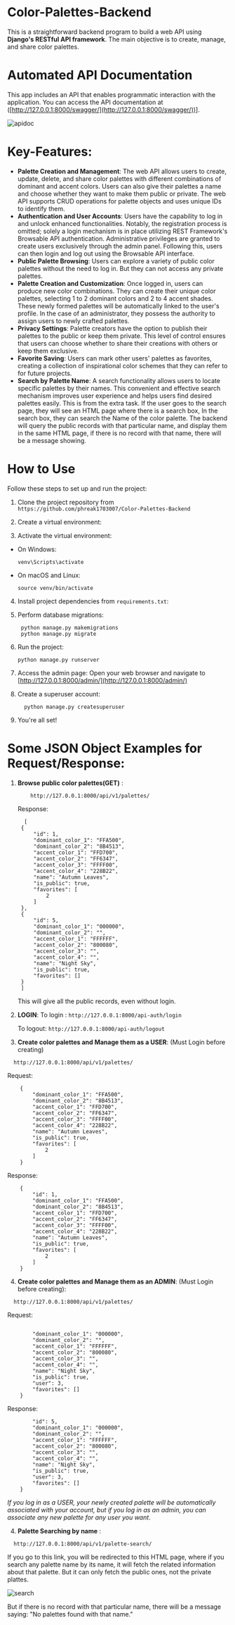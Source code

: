 # Color-Palettes-Backend
This is a straightforward backend program to build a web API using **Django's RESTful API framework**. The main objective is to create, manage, and share color palettes. 

# Automated API Documentation 
This app includes an API that enables programmatic interaction with the application. You can access the API documentation at ([http://127.0.0.1:8000/swagger/](http://127.0.0.1:8000/swagger/))].

![apidoc](https://github.com/phreak1703007/Color-Palettes-Backend/assets/62479964/aec95c5b-fcb1-4ae5-ab59-fea8db5199d2)


# Key-Features:
- **Palette Creation and Management**: The web API allows users to create, update, delete, and share color palettes with different combinations of dominant and accent colors. Users can also give their palettes a name and choose whether they want to make them public or private. The web API supports CRUD operations for palette objects and uses unique IDs to identify them.
- **Authentication and User Accounts**: Users have the capability to log in and unlock enhanced functionalities. Notably, the registration process is omitted; solely a login mechanism is in place utilizing REST Framework's Browsable API authentication. Administrative privileges are granted to create users exclusively through the admin panel. Following this, users can then login and log out using the Browsable API interface.
- **Public Palette Browsing**: Users can explore a variety of public color palettes without the need to log in. But they can not access any private palettes.
- **Palette Creation and Customization**: Once logged in, users can produce new color combinations. They can create their unique color palettes, selecting 1 to 2 dominant  colors and 2 to 4 accent shades. These newly formed palettes will be automatically linked to the user's profile. In the case of an administrator, they possess the authority to assign users to newly crafted palettes.
- **Privacy Settings**: Palette creators have the option to publish their palettes to the public or keep them private. This level of control ensures that users can choose whether to share their creations with others or keep them exclusive.
- **Favorite Saving**: Users can mark other users' palettes as favorites, creating a collection of inspirational color schemes that they can refer to for future projects.
- **Search by Palette Name**: A search functionality allows users to locate specific palettes by their names. This convenient and effective search mechanism improves user experience and helps users find desired palettes easily. This is from the extra task. If the user goes to the search page, they will see an HTML page where there is a search box, In the search box, they can search the Name of the color palette. The backend will query the public records with that particular name, and display them in the same HTML page, if there is no record with that name, there will be a message showing.

# How to Use

Follow these steps to set up and run the project:

1. Clone the project repository from `https://github.com/phreak1703007/Color-Palettes-Backend`

2. Create a virtual environment:

3. Activate the virtual environment:
- On Windows:
  ```
  venv\Scripts\activate
  ```
- On macOS and Linux:
  ```
  source venv/bin/activate
  ```

4. Install project dependencies from `requirements.txt`:

5. Perform database migrations:
   ```
    python manage.py makemigrations
    python manage.py migrate
   ```
6. Run the project:
    ```
    python manage.py runserver
     ```
7. Access the admin page: Open your web browser and navigate to [http://127.0.0.1:8000/admin/](http://127.0.0.1:8000/admin/)

8. Create a superuser account:
   ```
     python manage.py createsuperuser
   ```
9. You're all set!

# Some JSON Object Examples for Request/Response:
1. **Browse public color palettes(GET)** : 
   ```
       http://127.0.0.1:8000/api/v1/palettes/
   ```
   Response:
   ```
     [
    {
        "id": 1,
        "dominant_color_1": "FFA500",
        "dominant_color_2": "8B4513",
        "accent_color_1": "FFD700",
        "accent_color_2": "FF6347",
        "accent_color_3": "FFFF00",
        "accent_color_4": "228B22",
        "name": "Autumn Leaves",
        "is_public": true,
        "favorites": [
            2
        ]
    },
    {
        "id": 5,
        "dominant_color_1": "000000",
        "dominant_color_2": "",
        "accent_color_1": "FFFFFF",
        "accent_color_2": "800080",
        "accent_color_3": "",
        "accent_color_4": "",
        "name": "Night Sky",
        "is_public": true,
        "favorites": []
    }
    ]
    ```
   This will give all the public records, even without login.
   
2. **LOGIN**: To login : `http://127.0.0.1:8000/api-auth/login`

   To logout: `http://127.0.0.1:8000/api-auth/logout`
3. **Create color palettes and Manage them as a USER**: (Must Login before creating)
```
  http://127.0.0.1:8000/api/v1/palettes/
```
Request: 
```
    {
        "dominant_color_1": "FFA500",
        "dominant_color_2": "8B4513",
        "accent_color_1": "FFD700",
        "accent_color_2": "FF6347",
        "accent_color_3": "FFFF00",
        "accent_color_4": "228B22",
        "name": "Autumn Leaves",
        "is_public": true,
        "favorites": [
            2
        ]
    }
```
Response:
```
    {
        "id": 1,
        "dominant_color_1": "FFA500",
        "dominant_color_2": "8B4513",
        "accent_color_1": "FFD700",
        "accent_color_2": "FF6347",
        "accent_color_3": "FFFF00",
        "accent_color_4": "228B22",
        "name": "Autumn Leaves",
        "is_public": true,
        "favorites": [
            2
        ]
    }
```
4. **Create color palettes and Manage them as an ADMIN**: (Must Login before creating):
```
  http://127.0.0.1:8000/api/v1/palettes/
```
Request: 
```
     
        "dominant_color_1": "000000",
        "dominant_color_2": "",
        "accent_color_1": "FFFFFF",
        "accent_color_2": "800080",
        "accent_color_3": "",
        "accent_color_4": "",
        "name": "Night Sky",
        "is_public": true,
        "user": 3,
        "favorites": []
    }
```
Response:
```
        "id": 5,
        "dominant_color_1": "000000",
        "dominant_color_2": "",
        "accent_color_1": "FFFFFF",
        "accent_color_2": "800080",
        "accent_color_3": "",
        "accent_color_4": "",
        "name": "Night Sky",
        "is_public": true,
        "user": 3,
        "favorites": []
    }
```
*If you log in as a USER, your newly created palette will be automatically associated with your account, but if you log in as an admin, you can associate any new palette for any user you want*. 

4. **Palette Searching by name** :
```
  http://127.0.0.1:8000/api/v1/palette-search/
```
If you go to this link, you will be redirected to this HTML page, where if you search any palette name by its name, it will fetch the related information about that palette. But it can only fetch the public ones, not the private plattes. 

![search](https://github.com/phreak1703007/Color-Palettes-Backend/assets/62479964/4b1fc8d4-c906-4547-97f1-bd016fc18d81)

But if there is no record with that particular name, there will be a message saying: "No palettes found with that name."



        
